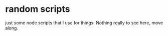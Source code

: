 random scripts
===

just some node scripts that I use for things. Nothing really to see here, move along.
